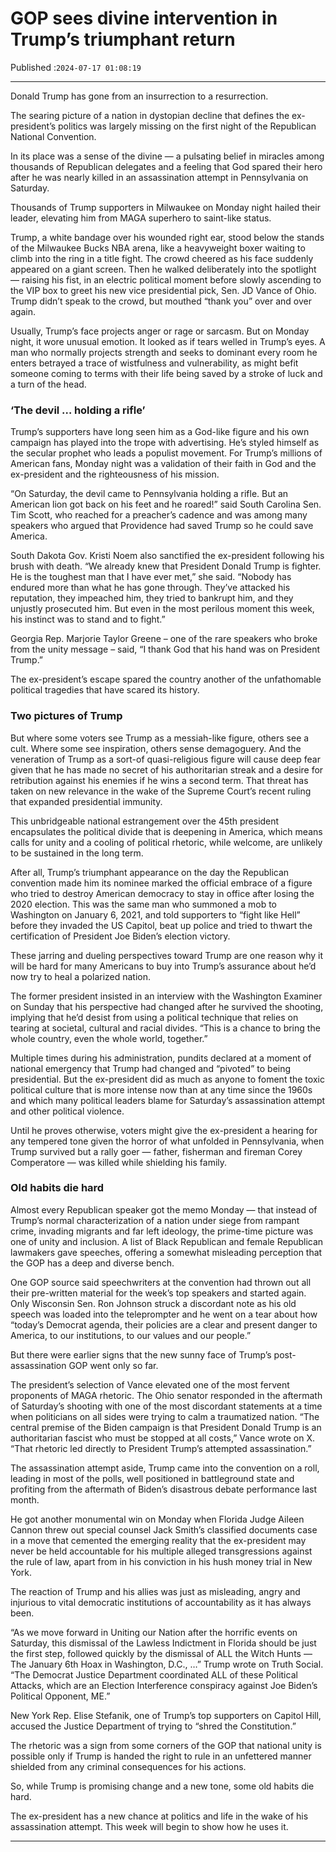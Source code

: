 # GOP sees divine intervention in Trump’s triumphant return

Published :`2024-07-17 01:08:19`

---

Donald Trump has gone from an insurrection to a resurrection.

The searing picture of a nation in dystopian decline that defines the ex-president’s politics was largely missing on the first night of the Republican National Convention.

In its place was a sense of the divine — a pulsating belief in miracles among thousands of Republican delegates and a feeling that God spared their hero after he was nearly killed in an assassination attempt in Pennsylvania on Saturday.

Thousands of Trump supporters in Milwaukee on Monday night hailed their leader, elevating him from MAGA superhero to saint-like status.

Trump, a white bandage over his wounded right ear, stood below the stands of the Milwaukee Bucks NBA arena, like a heavyweight boxer waiting to climb into the ring in a title fight. The crowd cheered as his face suddenly appeared on a giant screen. Then he walked deliberately into the spotlight — raising his fist, in an electric political moment before slowly ascending to the VIP box to greet his new vice presidential pick, Sen. JD Vance of Ohio. Trump didn’t speak to the crowd, but mouthed “thank you” over and over again.

Usually, Trump’s face projects anger or rage or sarcasm. But on Monday night, it wore unusual emotion. It looked as if tears welled in Trump’s eyes. A man who normally projects strength and seeks to dominant every room he enters betrayed a trace of wistfulness and vulnerability, as might befit someone coming to terms with their life being saved by a stroke of luck and a turn of the head.

### ‘The devil … holding a rifle’

Trump’s supporters have long seen him as a God-like figure and his own campaign has played into the trope with advertising. He’s styled himself as the secular prophet who leads a populist movement. For Trump’s millions of American fans, Monday night was a validation of their faith in God and the ex-president and the righteousness of his mission.

“On Saturday, the devil came to Pennsylvania holding a rifle. But an American lion got back on his feet and he roared!” said South Carolina Sen. Tim Scott, who reached for a preacher’s cadence and was among many speakers who argued that Providence had saved Trump so he could save America.

South Dakota Gov. Kristi Noem also sanctified the ex-president following his brush with death. “We already knew that President Donald Trump is fighter. He is the toughest man that I have ever met,” she said. “Nobody has endured more than what he has gone through. They’ve attacked his reputation, they impeached him, they tried to bankrupt him, and they unjustly prosecuted him. But even in the most perilous moment this week, his instinct was to stand and to fight.”

Georgia Rep. Marjorie Taylor Greene – one of the rare speakers who broke from the unity message – said, “I thank God that his hand was on President Trump.”

The ex-president’s escape spared the country another of the unfathomable political tragedies that have scared its history.

### Two pictures of Trump

But where some voters see Trump as a messiah-like figure, others see a cult. Where some see inspiration, others sense demagoguery. And the veneration of Trump as a sort-of quasi-religious figure will cause deep fear given that he has made no secret of his authoritarian streak and a desire for retribution against his enemies if he wins a second term. That threat has taken on new relevance in the wake of the Supreme Court’s recent ruling that expanded presidential immunity.

This unbridgeable national estrangement over the 45th president encapsulates the political divide that is deepening in America, which means calls for unity and a cooling of political rhetoric, while welcome, are unlikely to be sustained in the long term.

After all, Trump’s triumphant appearance on the day the Republican convention made him its nominee marked the official embrace of a figure who tried to destroy American democracy to stay in office after losing the 2020 election. This was the same man who summoned a mob to Washington on January 6, 2021, and told supporters to “fight like Hell” before they invaded the US Capitol, beat up police and tried to thwart the certification of President Joe Biden’s election victory.

These jarring and dueling perspectives toward Trump are one reason why it will be hard for many Americans to buy into Trump’s assurance about he’d now try to heal a polarized nation.

The former president insisted in an interview with the Washington Examiner on Sunday that his perspective had changed after he survived the shooting, implying that he’d desist from using a political technique that relies on tearing at societal, cultural and racial divides. “This is a chance to bring the whole country, even the whole world, together.”

Multiple times during his administration, pundits declared at a moment of national emergency that Trump had changed and “pivoted” to being presidential. But the ex-president did as much as anyone to foment the toxic political culture that is more intense now than at any time since the 1960s and which many political leaders blame for Saturday’s assassination attempt and other political violence.

Until he proves otherwise, voters might give the ex-president a hearing for any tempered tone given the horror of what unfolded in Pennsylvania, when Trump survived but a rally goer — father, fisherman and fireman Corey Comperatore — was killed while shielding his family.

### Old habits die hard

Almost every Republican speaker got the memo Monday — that instead of Trump’s normal characterization of a nation under siege from rampant crime, invading migrants and far left ideology, the prime-time picture was one of unity and inclusion. A list of Black Republican and female Republican lawmakers gave speeches, offering a somewhat misleading perception that the GOP has a deep and diverse bench.

One GOP source said speechwriters at the convention had thrown out all their pre-written material for the week’s top speakers and started again. Only Wisconsin Sen. Ron Johnson struck a discordant note as his old speech was loaded into the teleprompter and he went on a tear about how “today’s Democrat agenda, their policies are a clear and present danger to America, to our institutions, to our values and our people.”

But there were earlier signs that the new sunny face of Trump’s post-assassination GOP went only so far.

The president’s selection of Vance elevated one of the most fervent proponents of MAGA rhetoric. The Ohio senator responded in the aftermath of Saturday’s shooting with one of the most discordant statements at a time when politicians on all sides were trying to calm a traumatized nation. “The central premise of the Biden campaign is that President Donald Trump is an authoritarian fascist who must be stopped at all costs,” Vance wrote on X. “That rhetoric led directly to President Trump’s attempted assassination.”

The assassination attempt aside, Trump came into the convention on a roll, leading in most of the polls, well positioned in battleground state and profiting from the aftermath of Biden’s disastrous debate performance last month.

He got another monumental win on Monday when Florida Judge Aileen Cannon threw out special counsel Jack Smith’s classified documents case in a move that cemented the emerging reality that the ex-president may never be held accountable for his multiple alleged transgressions against the rule of law, apart from in his conviction in his hush money trial in New York.

The reaction of Trump and his allies was just as misleading, angry and injurious to vital democratic institutions of accountability as it has always been.

“As we move forward in Uniting our Nation after the horrific events on Saturday, this dismissal of the Lawless Indictment in Florida should be just the first step, followed quickly by the dismissal of ALL the Witch Hunts — The January 6th Hoax in Washington, D.C., …” Trump wrote on Truth Social. “The Democrat Justice Department coordinated ALL of these Political Attacks, which are an Election Interference conspiracy against Joe Biden’s Political Opponent, ME.”

New York Rep. Elise Stefanik, one of Trump’s top supporters on Capitol Hill, accused the Justice Department of trying to “shred the Constitution.”

The rhetoric was a sign from some corners of the GOP that national unity is possible only if Trump is handed the right to rule in an unfettered manner shielded from any criminal consequences for his actions.

So, while Trump is promising change and a new tone, some old habits die hard.

The ex-president has a new chance at politics and life in the wake of his assassination attempt. This week will begin to show how he uses it.

---

